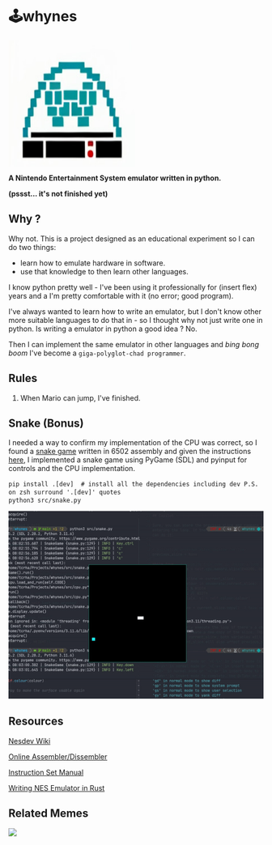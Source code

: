 # 🕹️whynes
<img src="https://github.com/thomascrha/whynes/blob/main/whynes.png?raw=true" align="middle" width="250" height="250">

__A Nintendo Entertainment System emulator written in python.__

__(pssst... it's not finished yet)__

## Why ?


Why not. This is a project designed as an educational experiment so I can do two things:

* learn how to emulate hardware in software.
* use that knowledge to then learn other languages.

I know python pretty well - I've been using it professionally for (insert flex) years and a I'm pretty comfortable with
it (no error; good program).

I've always wanted to learn how to write an emulator, but I don't know other more suitable languages to do that in - so
I thought why not just write one in python. Is writing a emulator in python a good idea ? No.

Then I can implement the same emulator in other languages and *bing bong boom* I've become a
`giga-polyglot-chad programmer`.

## Rules

1. When Mario can jump, I've finished.

## Snake (Bonus)

I needed a way to confirm my implementation of the CPU was correct, so I found a [snake game](https://gist.github.com/wkjagt/9043907)
written in 6502 assembly and given the instructions [here](https://bugzmanov.github.io/nes_ebook/chapter_3_4.html), I
implemented a snake game using PyGame (SDL) and pyinput for controls and the CPU implementation.

```console
pip install .[dev]  # install all the dependencies including dev P.S. on zsh surround '.[dev]' quotes
python3 src/snake.py

```

<img src="https://github.com/thomascrha/whynes/blob/main/snake-boi.gif?raw=true" align="centre">

## Resources

[Nesdev Wiki](http://wiki.nesdev.com/w/index.php/Nesdev_Wiki)

[Online Assembler/Dissembler](https://skilldrick.github.io/easy6502/)

[Instruction Set Manual](https://www.pagetable.com/c64ref/6502/?tab=2)

[Writing NES Emulator in Rust](https://bugzmanov.github.io/nes_ebook/chapter_1.html)

## Related Memes
<img src="https://media.tenor.com/KA4TdkOcYT8AAAAM/jeff-goldblum.gif" width="70%">
